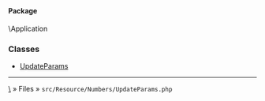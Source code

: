 ## 

#### Package
\Application







### Classes
* [UpdateParams](classes/UpdateParams)






***
[\\](Home) » Files » `src/Resource/Numbers/UpdateParams.php`